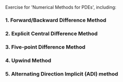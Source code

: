 Exercise for 'Numerical Methods for PDEs', including:

### 1. Forward/Backward Difference Method

### 2. Explicit Central Difference Method

### 3. Five-point Difference Method

### 4. Upwind Method

### 5. Alternating Direction Implicit (ADI) method

